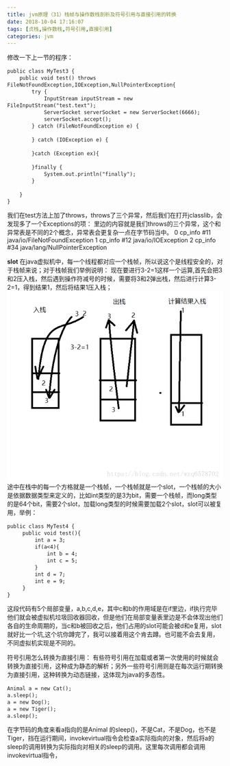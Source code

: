 ```yaml
---
title: jvm原理（31）栈帧与操作数栈剖析及符号引用与直接引用的转换
date: 2018-10-04 17:16:07
tags: [贞栈,操作数栈,符号引用,直接引用]
categories: jvm
---
```


修改一下上一节的程序：

<!-- more -->
```
public class MyTest3 {
    public void test() throws FileNotFoundException,IOException,NullPointerException{
        try {
            InputStream inputStream = new FileInputStream("test.text");
            ServerSocket serverSocket = new ServerSocket(6666);
            serverSocket.accept();
        } catch (FileNotFoundException e) {

        } catch (IOException e) {

        }catch (Exception ex){

        }finally {
            System.out.println("finally");
        }

    }
}
```
我们在test方法上加了throws，throws了三个异常，然后我们在打开jclasslib，会发现多了一个Exceptions的项：
里边的内容就是我们throws的三个异常，这个和异常表是不同的2个概念，异常表会更复杂一点在字节码当中。
0	cp_info #11	java/io/FileNotFoundException
1	cp_info #12	java/io/IOException
2	cp_info #34	java/lang/NullPointerException

**slot**
在java虚拟机中，每一个线程都对应一个栈帧，所以说这个是线程安全的，对于栈帧来说；对于栈帧我们举例说明：
现在要进行3-2=1这样一个运算,首先会把3和2压入栈，然后遇到操作符减号的时候，需要将3和2弹出栈，然后进行计算3-2=1，得到结果1，然后将结果1压入栈；
![这里写图片描述](2018/10/04/jvm原理（31）栈帧与操作数栈剖析及符号引用与直接引用的转换/2018090812263571.png)  
途中在栈中的每一个方格就是一个栈帧，一个栈帧就是一个slot，一个栈帧的大小是依据数据类型来定义的，比如int类型的是3为bit，需要一个栈帧，而long类型的是64个bit，需要2个slot，加载long类型的时候需要加载2个slot，slot可以被复用，举例：

```
public class MyTest4 {
     public void test(){
         int a = 3;
         if(a<4){
             int b = 4;
             int c = 5;
         }
         int d = 7;
         int e = 9;
     }
}
```
这段代码有5个局部变量，a,b,c,d,e，其中c和b的作用域是在if里边，if执行完毕他们就会被虚拟机垃圾回收器回收，但是他们在局部变量表里边是不会体现出他们各自的生命周期的，当c和b被回收之后，他们占用的slot可能会被d和e复用，slot就好比一个坑,这个坑你蹲完了，我可以接着用这个肯去蹲。也可能不会去复用，不同虚拟机实现是不同的。

符号引用怎么转换为直接引用：
有些符号引用在加载或者第一次使用的时候就会转换为直接引用，这种成为静态的解析；另外一些符号引用则是在每次运行期转换为直接引用，这种转换为动态链接，这体现为java的多态性。

```
Animal a = new Cat();
a.sleep();
a = new Dog();
a = new Tiger();
a.sleep();
```
在字节码的角度来看a指向的是Animal 的sleep()，不是Cat，不是Dog，也不是Tiger，挡在运行期间，invokevirtual指令会检查a实际指向的对象，然后将a的sleep的调用转换为实际指向对相关的sleep的调用。这里每次调用都会调用invokevirtual指令，
